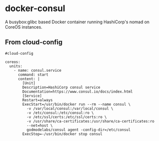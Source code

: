 # docker-consul
A busybox:glibc based Docker container running HashiCorp's nomad on CoreOS instances.

## From cloud-config
```
#cloud-config

coreos:
  units:
    - name: consul.service
      command: start
      content: |
        [Unit]
        Description=HashiCorp consul service
        Documentation=https://www.consul.io/docs/index.html
        [Service]
        Restart=always
        ExecStart=/usr/bin/docker run --rm --name consul \ 
          -v /var/local/consul:/var/local/consul \
          -v /etc/consul:/etc/consul:ro \
          -v /etc/ssl/certs:/etc/ssl/certs:ro \
          -v /usr/share/ca-certificates:/usr/share/ca-certificates:ro 
          --net=host \
          godmodelabs/consul agent -config-dir=/etc/consul
        ExecStop=-/usr/bin/docker stop consul
```
